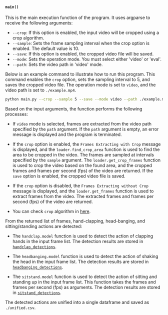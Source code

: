 #### `main()`

This is the main execution function of the program. It uses argparse to receive the following arguments:

- `--crop`: If this option is enabled, the input video will be cropped using a crop algorithm.
- `--sample`: Sets the frame sampling interval when the crop option is enabled. The default value is 10.
- `--save`: If this option is enabled, the cropped video file will be saved.
- `--mode`: Sets the operation mode. You must select either 'video' or 'eval'.
- `--path`: Sets the video path in 'video' mode.

Below is an example command to illustrate how to run this program. This command enables the `crop` option, sets the sampling interval to 5, and saves the cropped video file. The operation mode is set to `video`, and the video path is set to `./example.mp4`.

```bash
python main.py --crop --sample 5 --save --mode video --path ./example.mp4
```

Based on the input arguments, the function performs the following processes:

- If `video` mode is selected, frames are extracted from the video path specified by the `path` argument. If the `path` argument is empty, an error message is displayed and the program is terminated.

- If the `crop` option is enabled, the `Frames Extracting with Crop` message is displayed, and the `loader.find_crop_area` function is used to find the area to be cropped in the video. The frames are sampled at intervals specified by the `sample` argument. The `loader.get_crop_frames` function is used to crop the video based on the found area, and the cropped frames and frames per second (fps) of the video are returned. If the `save` option is enabled, the cropped video file is saved.

- If the `crop` option is disabled, the `Frames Extracting without Crop` message is displayed, and the `loader.get_frames` function is used to extract frames from the video. The extracted frames and frames per second (fps) of the video are returned.

- You can check `crop` algorithm in [here](https://github.com/jinkyusung/human-centric-video-crop).

From the returned list of frames, hand-clapping, head-banging, and sitting/standing actions are detected:

- The `handclap.model` function is used to detect the action of clapping hands in the input frame list. The detection results are stored in [`handclap_detections`](https://github.com/jinkyusung/handclap-detection). 

- The `headbanging.model` function is used to detect the action of shaking the head in the input frame list. The detection results are stored in [`headbanging_detections`](https://github.com/dongseok1220/detect-headbanging). 

- The `sitstand.model` function is used to detect the action of sitting and standing up in the input frame list. This function takes the frames and frames per second (fps) as arguments. The detection results are stored in [`sitstand_detections`](https://github.com/Ohphara/SitStand_Tracker).

The detected actions are unified into a single dataframe and saved as `./unified.csv`.

